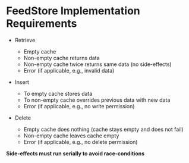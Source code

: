 
# FeedStore Implementation Requirements

- Retrieve
	- Empty cache
	- Non-empty cache returns data
	- Non-empty cache twice returns same data (no side-effects)
	- Error (if applicable, e.g., invalid data)
	
- Insert
	- To empty cache stores data
	- To non-empty cache overrides previous data with new data
	- Error (if applicable, e.g., no write permission)
	
- Delete
	- Empty cache does nothing (cache stays empty and does not fail)
	- Non-empty cache leaves cache empty
	- Error (if applicable, e.g., no delete permission)

**Side-effects must run serially to avoid race-conditions**
